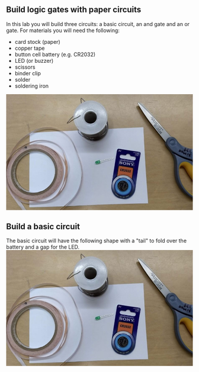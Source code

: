 Build logic gates with paper circuits 
----------------------------------------------
In this lab you will build three circuits: a basic circuit, an and gate and an or gate. For materials you will need the following:
* card stock (paper)
* copper tape
* button cell battery (e.g. CR2032)
* LED (or buzzer)
* scissors
* binder clip
* solder
* soldering iron    

![SolderGates1.JPG](SolderGates1.JPG)

Build a basic circuit
---------------------
The basic circuit will have the following shape with a "tail" to fold over the battery and a gap for the LED.   
![SolderGates1.JPG](SolderGates1.JPG)

